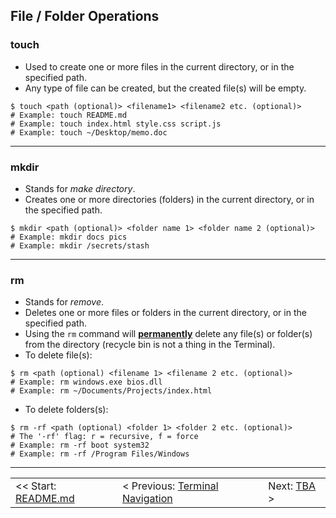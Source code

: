 ## File / Folder Operations

### touch
- Used to create one or more files in the current directory, or in the specified path.
- Any type of file can be created, but the created file(s) will be empty.
```shell
$ touch <path (optional)> <filename1> <filename2 etc. (optional)>
# Example: touch README.md
# Example: touch index.html style.css script.js
# Example: touch ~/Desktop/memo.doc
```

<hr>

### mkdir
- Stands for *make directory*.
- Creates one or more directories (folders) in the current directory, or in the specified path.
```shell
$ mkdir <path (optional)> <folder name 1> <folder name 2 (optional)>
# Example: mkdir docs pics
# Example: mkdir /secrets/stash
```

<hr>

### rm
- Stands for *remove*.
- Deletes one or more files or folders in the current directory, or in the specified path.
- Using the `rm` command will <u>**permanently**</u> delete any file(s) or folder(s) from the directory (recycle bin is not a thing in the Terminal).
- To delete file(s):
```shell
$ rm <path (optional) <filename 1> <filename 2 etc. (optional)>
# Example: rm windows.exe bios.dll
# Example: rm ~/Documents/Projects/index.html
```

- To delete folders(s):
```shell
$ rm -rf <path (optional) <folder 1> <folder 2 etc. (optional)>
# The '-rf' flag: r = recursive, f = force
# Example: rm -rf boot system32
# Example: rm -rf /Program Files/Windows
```
<hr>

<table align="center">
   <tbody>
      <tr>
        <td>
            << Start: <a href="/README.md">README.md</a>
        </td>
        <td>
            < Previous: <a href="/assets/s3/ch09.md">Terminal Navigation</a>
        </td>
        <td>
            Next: <a href="#">TBA</a> >
        </td>
      </tr>
   </tbody>
</table>